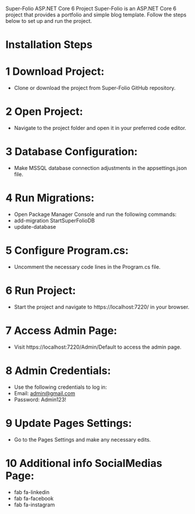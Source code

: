 Super-Folio ASP.NET Core 6 Project
Super-Folio is an ASP.NET Core 6 project that provides a portfolio and simple blog template. Follow the steps below to set up and run the project.

# Installation Steps

# 1 Download Project:
- Clone or download the project from Super-Folio GitHub repository.

# 2 Open Project:
- Navigate to the project folder and open it in your preferred code editor.

# 3 Database Configuration:
- Make MSSQL database connection adjustments in the appsettings.json file.

# 4 Run Migrations:
- Open Package Manager Console and run the following commands:
- add-migration StartSuperFolioDB
- update-database

# 5 Configure Program.cs:
- Uncomment the necessary code lines in the Program.cs file.

# 6 Run Project:
- Start the project and navigate to https://localhost:7220/ in your browser.

# 7 Access Admin Page:
- Visit https://localhost:7220/Admin/Default to access the admin page.

# 8 Admin Credentials:
- Use the following credentials to log in:
- Email: admin@gmail.com
- Password: Admin123!


# 9 Update Pages Settings:
- Go to the Pages Settings and make any necessary edits.

# 10 Additional info SocialMedias Page:
- fab fa-linkedin
- fab fa-facebook
- fab fa-instagram


